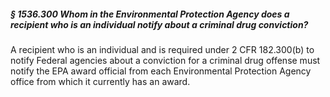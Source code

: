 ##### § 1536.300 Whom in the Environmental Protection Agency does a recipient who is an individual notify about a criminal drug conviction? #####

A recipient who is an individual and is required under 2 CFR 182.300(b) to notify Federal agencies about a conviction for a criminal drug offense must notify the EPA award official from each Environmental Protection Agency office from which it currently has an award.
